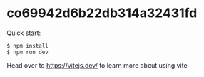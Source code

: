 # co69942d6b22db314a32431fd

Quick start:

```
$ npm install
$ npm run dev
```

Head over to https://vitejs.dev/ to learn more about using vite
